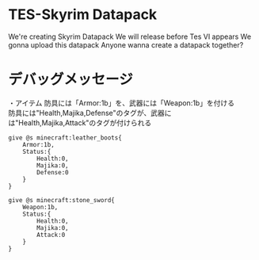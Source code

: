 # TES-Skyrim Datapack
We're creating Skyrim Datapack 
We will release before Tes VI appears We gonna upload this datapack
Anyone wanna create a datapack together?

# デバッグメッセージ
・アイテム
	防具には「Armor:1b」を、武器には「Weapon:1b」を付ける  
	防具には"Health,Majika,Defense"のタグが、武器には"Health,Majika,Attack"のタグが付けられる

	give @s minecraft:leather_boots{
		Armor:1b,
		Status:{
			Health:0,
			Majika:0,
			Defense:0
		}
	}

	give @s minecraft:stone_sword{
		Weapon:1b,
		Status:{
			Health:0,
			Majika:0,
			Attack:0
		}
	}
